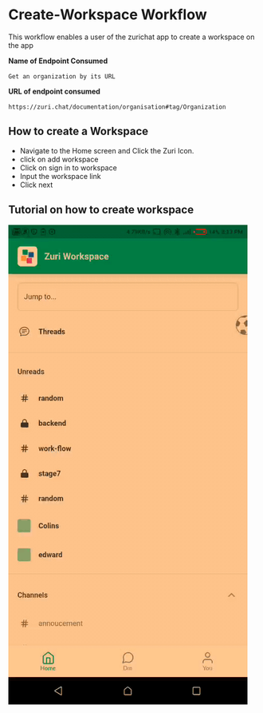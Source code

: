 # Create-Workspace Workflow
This workflow enables a user of the zurichat app to create a workspace on the app

**Name of Endpoint Consumed**
```
Get an organization by its URL
```

**URL of endpoint consumed**
```
https://zuri.chat/documentation/organisation#tag/Organization
```


## How to create a Workspace 
- Navigate to the Home screen and Click the Zuri Icon.
- click on add workspace
- Click on sign in to workspace
- Input the workspace link
- Click next

## Tutorial on how to create workspace
![picture 1](../images/d29e11cbfe39e8c322e0b1e676f13d105922bcfd15ce09c7b8c2fe22bf3d98ac.gif)  
